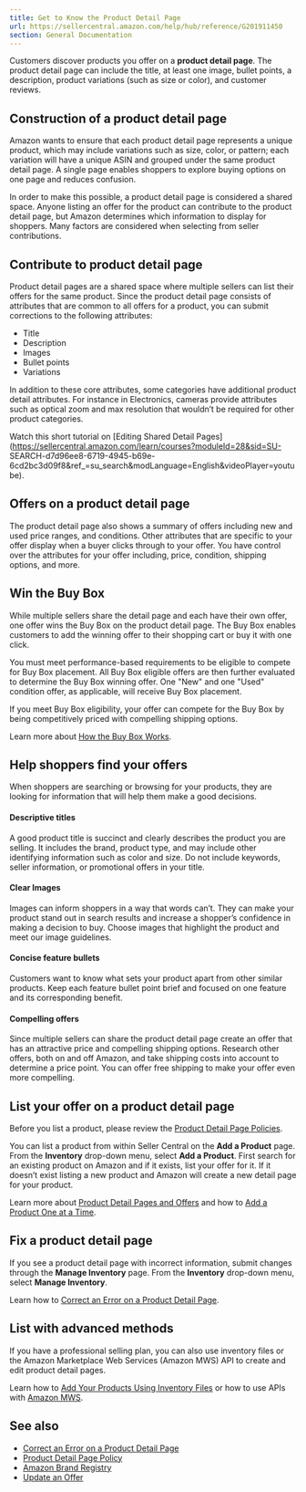 ```yaml
---
title: Get to Know the Product Detail Page
url: https://sellercentral.amazon.com/help/hub/reference/G201911450
section: General Documentation
---
```


Customers discover products you offer on a **product detail page**. The
product detail page can include the title, at least one image, bullet points,
a description, product variations (such as size or color), and customer
reviews.

## Construction of a product detail page

Amazon wants to ensure that each product detail page represents a unique
product, which may include variations such as size, color, or pattern; each
variation will have a unique ASIN and grouped under the same product detail
page. A single page enables shoppers to explore buying options on one page and
reduces confusion.

In order to make this possible, a product detail page is considered a shared
space. Anyone listing an offer for the product can contribute to the product
detail page, but Amazon determines which information to display for shoppers.
Many factors are considered when selecting from seller contributions.

## Contribute to product detail page

Product detail pages are a shared space where multiple sellers can list their
offers for the same product. Since the product detail page consists of
attributes that are common to all offers for a product, you can submit
corrections to the following attributes:

  * Title 
  * Description 
  * Images 
  * Bullet points 
  * Variations 

In addition to these core attributes, some categories have additional product
detail attributes. For instance in Electronics, cameras provide attributes
such as optical zoom and max resolution that wouldn’t be required for other
product categories.

Watch this short tutorial on [Editing Shared Detail
Pages](https://sellercentral.amazon.com/learn/courses?moduleId=28&sid=SU-
SEARCH-d7d96ee8-6719-4945-b69e-6cd2bc3d09f8&ref_=su_search&modLanguage=English&videoPlayer=youtube).

## Offers on a product detail page

The product detail page also shows a summary of offers including new and used
price ranges, and conditions. Other attributes that are specific to your offer
display when a buyer clicks through to your offer. You have control over the
attributes for your offer including, price, condition, shipping options, and
more.

## Win the Buy Box

While multiple sellers share the detail page and each have their own offer,
one offer wins the Buy Box on the product detail page. The Buy Box enables
customers to add the winning offer to their shopping cart or buy it with one
click.

You must meet performance-based requirements to be eligible to compete for Buy
Box placement. All Buy Box eligible offers are then further evaluated to
determine the Buy Box winning offer. One "New" and one "Used" condition offer,
as applicable, will receive Buy Box placement.

If you meet Buy Box eligibility, your offer can compete for the Buy Box by
being competitively priced with compelling shipping options.

Learn more about [How the Buy Box Works](/gp/help/37911).

## Help shoppers find your offers

When shoppers are searching or browsing for your products, they are looking
for information that will help them make a good decisions.

#### Descriptive titles

A good product title is succinct and clearly describes the product you are
selling. It includes the brand, product type, and may include other
identifying information such as color and size. Do not include keywords,
seller information, or promotional offers in your title.

#### Clear Images

Images can inform shoppers in a way that words can’t. They can make your
product stand out in search results and increase a shopper’s confidence in
making a decision to buy. Choose images that highlight the product and meet
our image guidelines.

#### Concise feature bullets

Customers want to know what sets your product apart from other similar
products. Keep each feature bullet point brief and focused on one feature and
its corresponding benefit.

#### Compelling offers

Since multiple sellers can share the product detail page create an offer that
has an attractive price and compelling shipping options. Research other
offers, both on and off Amazon, and take shipping costs into account to
determine a price point. You can offer free shipping to make your offer even
more compelling.

## List your offer on a product detail page

Before you list a product, please review the [Product Detail Page
Policies](/gp/help/200390640).

You can list a product from within Seller Central on the **Add a Product**
page. From the **Inventory** drop-down menu, select **Add a Product**. First
search for an existing product on Amazon and if it exists, list your offer for
it. If it doesn’t exist listing a new product and Amazon will create a new
detail page for your product.

Learn more about [Product Detail Pages and Offers](/gp/help/51) and how to
[Add a Product One at a Time](/gp/help/200220550).

## Fix a product detail page

If you see a product detail page with incorrect information, submit changes
through the **Manage Inventory** page. From the **Inventory** drop-down menu,
select **Manage Inventory**.

Learn how to [Correct an Error on a Product Detail Page](/gp/help/200335450).

## List with advanced methods

If you have a professional selling plan, you can also use inventory files or
the Amazon Marketplace Web Services (Amazon MWS) API to create and edit
product detail pages.

Learn how to [Add Your Products Using Inventory Files](/gp/help/201576410) or
how to use APIs with [Amazon
MWS](https://developer.amazonservices.com/index.html).

## See also

  * [Correct an Error on a Product Detail Page ](/gp/help/200335450)
  * [Product Detail Page Policy](/gp/help/200390640)
  * [Amazon Brand Registry](/gp/help/200955930)
  * [Update an Offer](/gp/help/201836910)

